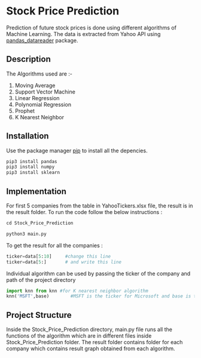 # Stock Price Prediction

Prediction of future stock prices is done using different algorithms of Machine Learning. The data is extracted from Yahoo API using [pandas_datareader](https://pandas-datareader.readthedocs.io/en/latest/) package.

## Description

The Algorithms used are :-
1. Moving Average 
2. Support Vector Machine
3. Linear Regression
4. Polynomial Regression
5. Prophet
6. K Nearest Neighbor

## Installation

Use the package manager [pip](https://pip.pypa.io/en/stable/) to install all the depencies.

```bash
pip3 install pandas
pip3 install numpy
pip3 install sklearn

```

## Implementation
For first 5 companies from the table in YahooTickers.xlsx file, the result is in the result folder.
To run the code follow the below instructions :

```python
cd Stock_Price_Prediction

python3 main.py
```
To get the result for all the companies :

```python
ticker=data[5:10]     #change this line
ticker=data[5:]       # and write this line
```
Individual algorithm can be used by passing the ticker of the company and path of the project directory

``` python
import knn from knn	#for K nearest neighbor algorithm
knn('MSFT',base)        #MSFT is the ticker for Microsoft and base is the path of directory
```

## Project Structure
Inside the Stock_Price_Prediction directory, main.py file runs all the functions of the algorithm which are in different files inside Stock_Price_Prediction folder. The result folder contains folder for each company which contains result graph obtained from each algorithm.
